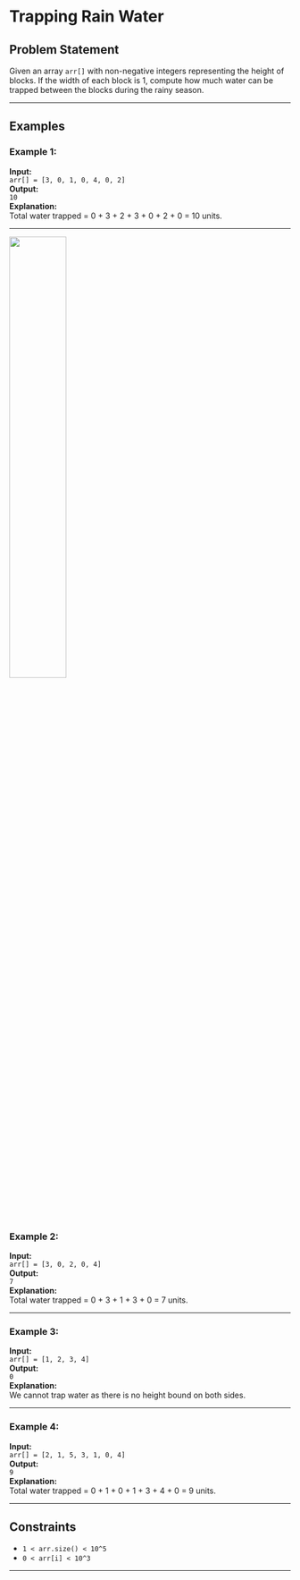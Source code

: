 # Trapping Rain Water

## Problem Statement
Given an array `arr[]` with non-negative integers representing the height of blocks. If the width of each block is 1, compute how much water can be trapped between the blocks during the rainy season.

---

## Examples

### Example 1:
**Input:**  
`arr[] = [3, 0, 1, 0, 4, 0, 2]`  
**Output:**  
`10`  
**Explanation:**  
Total water trapped = 0 + 3 + 2 + 3 + 0 + 2 + 0 = 10 units.

---
<img src="https://media.geeksforgeeks.org/img-practice/prod/addEditProblem/701211/Web/Other/blobid0_1741784862.png" width="45%">

### Example 2:
**Input:**  
`arr[] = [3, 0, 2, 0, 4]`  
**Output:**  
`7`  
**Explanation:**  
Total water trapped = 0 + 3 + 1 + 3 + 0 = 7 units.

---

### Example 3:
**Input:**  
`arr[] = [1, 2, 3, 4]`  
**Output:**  
`0`  
**Explanation:**  
We cannot trap water as there is no height bound on both sides.

---

### Example 4:
**Input:**  
`arr[] = [2, 1, 5, 3, 1, 0, 4]`  
**Output:**  
`9`  
**Explanation:**  
Total water trapped = 0 + 1 + 0 + 1 + 3 + 4 + 0 = 9 units.

---

## Constraints
- `1 < arr.size() < 10^5`
- `0 < arr[i] < 10^3`

---